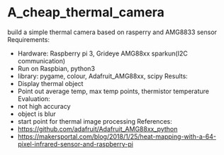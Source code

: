 # A_cheap_thermal_camera
build a simple thermal camera based on rasperry and AMG8833 sensor
Requirements:
 - Hardware: Raspberry pi 3, Grideye AMG88xx sparkun(I2C communication)
 - Run on Raspbian, python3
 - library: pygame, colour, Adafruit_AMG88xx, scipy
Results:
 - Display thermal object
 - Point out average temp, max temp points, thermistor temperature
Evaluation:
 - not high accuracy
 - object is blur
 - start point for thermal image processing
References:
- https://github.com/adafruit/Adafruit_AMG88xx_python
- https://makersportal.com/blog/2018/1/25/heat-mapping-with-a-64-pixel-infrared-sensor-and-raspberry-pi
